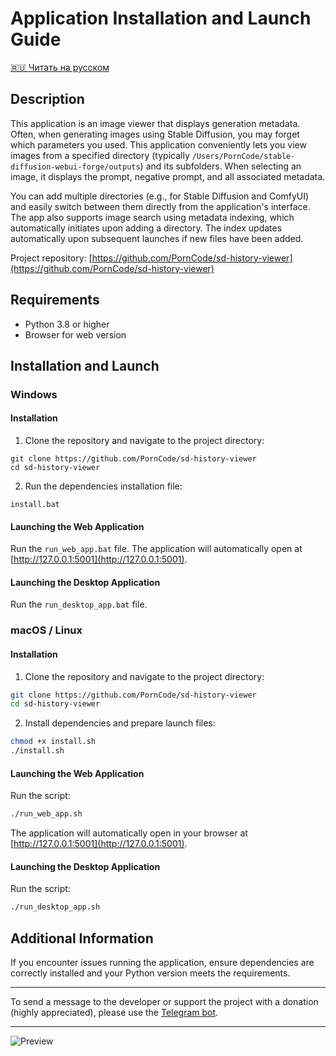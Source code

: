 # Application Installation and Launch Guide
[🇷🇺 Читать на русском](README_ru.md)
## Description

This application is an image viewer that displays generation metadata. Often, when generating images using Stable Diffusion, you may forget which parameters you used. This application conveniently lets you view images from a specified directory (typically `/Users/PornCode/stable-diffusion-webui-forge/outputs`) and its subfolders. When selecting an image, it displays the prompt, negative prompt, and all associated metadata.

You can add multiple directories (e.g., for Stable Diffusion and ComfyUI) and easily switch between them directly from the application's interface. The app also supports image search using metadata indexing, which automatically initiates upon adding a directory. The index updates automatically upon subsequent launches if new files have been added.

Project repository: [https://github.com/PornCode/sd-history-viewer](https://github.com/PornCode/sd-history-viewer)

## Requirements

- Python 3.8 or higher
- Browser for web version

## Installation and Launch

### Windows

#### Installation

1. Clone the repository and navigate to the project directory:
```
git clone https://github.com/PornCode/sd-history-viewer
cd sd-history-viewer
```

2. Run the dependencies installation file:
```
install.bat
```

#### Launching the Web Application

Run the `run_web_app.bat` file. The application will automatically open at [http://127.0.0.1:5001](http://127.0.0.1:5001).

#### Launching the Desktop Application

Run the `run_desktop_app.bat` file.

### macOS / Linux

#### Installation

1. Clone the repository and navigate to the project directory:
```bash
git clone https://github.com/PornCode/sd-history-viewer
cd sd-history-viewer
```

2. Install dependencies and prepare launch files:
```bash
chmod +x install.sh
./install.sh
```

#### Launching the Web Application

Run the script:
```bash
./run_web_app.sh
```
The application will automatically open in your browser at [http://127.0.0.1:5001](http://127.0.0.1:5001).

#### Launching the Desktop Application

Run the script:
```bash
./run_desktop_app.sh
```

## Additional Information

If you encounter issues running the application, ensure dependencies are correctly installed and your Python version meets the requirements.

---

To send a message to the developer or support the project with a donation (highly appreciated), please use the [Telegram bot](https://t.me/create_donations_bot?start=github).

---
![Preview](https://raw.githubusercontent.com/PornCode/assets/refs/heads/main/sd-history-viewer/prew_screen.png)

